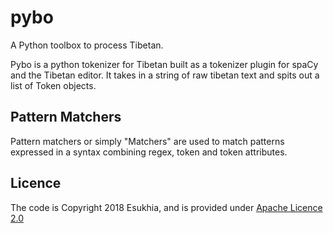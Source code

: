 # pybo
A Python toolbox to process Tibetan.

Pybo is a python tokenizer for Tibetan built as a tokenizer plugin for spaCy and the Tibetan editor. It takes in a string of raw tibetan text and spits out a list of Token objects.




## Pattern Matchers
Pattern matchers or simply "Matchers" are used to match patterns expressed in a syntax combining regex, token and token attributes.

## Licence

The code is Copyright 2018 Esukhia, and is provided under [Apache Licence 2.0](LICENCE)
